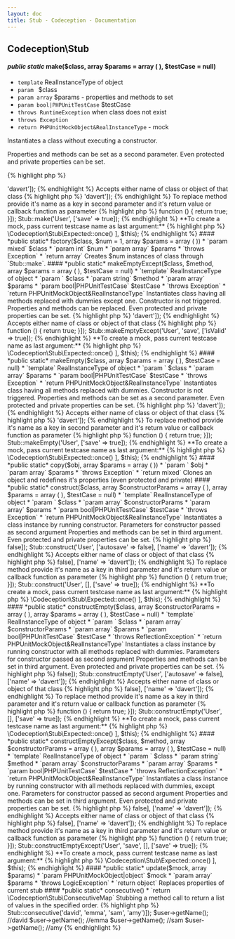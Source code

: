 ```yaml
---
layout: doc
title: Stub - Codeception - Documentation
---
```



## Codeception\Stub



#### *public static* make($class, array $params = array ( ), $testCase = null)

* `template` RealInstanceType of object
* `param ` $class
* `param array` $params - properties and methods to set
* `param bool|PHPUnitTestCase` $testCase
* `throws RuntimeException` when class does not exist
* `throws Exception`
* `return PHPUnitMockObject&RealInstanceType` - mock

Instantiates a class without executing a constructor.

Properties and methods can be set as a second parameter.
Even protected and private properties can be set.

{% highlight php %}

<?php
Stub::make('User');
Stub::make('User', ['name' => 'davert']);

{% endhighlight %}

Accepts either name of class or object of that class

{% highlight php %}

<?php
Stub::make(new User, ['name' => 'davert']);

{% endhighlight %}

To replace method provide it's name as a key in second parameter
and it's return value or callback function as parameter

{% highlight php %}

<?php
Stub::make('User', ['save' => function () { return true; }]);
Stub::make('User', ['save' => true]);

{% endhighlight %}

**To create a mock, pass current testcase name as last argument:**

{% highlight php %}

<?php
Stub::make('User', [
     'save' => \Codeception\Stub\Expected::once()
], $this);

{% endhighlight %}

#### *public static* factory($class, $num = 1, array $params = array ( ))

* `param mixed` $class
* `param int` $num
* `param array` $params
* `throws Exception`
* `return array`

Creates $num instances of class through `Stub::make`.

#### *public static* makeEmptyExcept($class, $method, array $params = array ( ), $testCase = null)

* `template` RealInstanceType of object
* `param ` $class
* `param string` $method
* `param array` $params
* `param bool|PHPUnitTestCase` $testCase
* `throws Exception`
* `return PHPUnitMockObject&RealInstanceType`

Instantiates class having all methods replaced with dummies except one.

Constructor is not triggered.
Properties and methods can be replaced.
Even protected and private properties can be set.

{% highlight php %}

<?php
Stub::makeEmptyExcept('User', 'save');
Stub::makeEmptyExcept('User', 'save', ['name' => 'davert']);

{% endhighlight %}

Accepts either name of class or object of that class

{% highlight php %}

<?php
* Stub::makeEmptyExcept(new User, 'save');

{% endhighlight %}

To replace method provide it's name as a key in second parameter
and it's return value or callback function as parameter

{% highlight php %}

<?php
Stub::makeEmptyExcept('User', 'save', ['isValid' => function () { return true; }]);
Stub::makeEmptyExcept('User', 'save', ['isValid' => true]);

{% endhighlight %}

**To create a mock, pass current testcase name as last argument:**

{% highlight php %}

<?php
Stub::makeEmptyExcept('User', 'validate', [
     'save' => \Codeception\Stub\Expected::once()
], $this);

{% endhighlight %}

#### *public static* makeEmpty($class, array $params = array ( ), $testCase = null)

* `template` RealInstanceType of object
* `param ` $class
* `param array` $params
* `param bool|PHPUnitTestCase` $testCase
* `throws Exception`
* `return PHPUnitMockObject&RealInstanceType`

Instantiates class having all methods replaced with dummies.

Constructor is not triggered.
Properties and methods can be set as a second parameter.
Even protected and private properties can be set.

{% highlight php %}

<?php
Stub::makeEmpty('User');
Stub::makeEmpty('User', ['name' => 'davert']);

{% endhighlight %}

Accepts either name of class or object of that class

{% highlight php %}

<?php
Stub::makeEmpty(new User, ['name' => 'davert']);

{% endhighlight %}

To replace method provide it's name as a key in second parameter
and it's return value or callback function as parameter

{% highlight php %}

<?php
Stub::makeEmpty('User', ['save' => function () { return true; }]);
Stub::makeEmpty('User', ['save' => true]);

{% endhighlight %}

**To create a mock, pass current testcase name as last argument:**

{% highlight php %}

<?php
Stub::makeEmpty('User', [
     'save' => \Codeception\Stub\Expected::once()
], $this);

{% endhighlight %}

#### *public static* copy($obj, array $params = array ( ))

* `param ` $obj
* `param array` $params
* `throws Exception`
* `return mixed`

Clones an object and redefines it's properties (even protected and private)

#### *public static* construct($class, array $constructorParams = array ( ), array $params = array ( ), $testCase = null)

* `template` RealInstanceType of object
* `param ` $class
* `param array` $constructorParams
* `param array` $params
* `param bool|PHPUnitTestCase` $testCase
* `throws Exception`
* `return PHPUnitMockObject&RealInstanceType`

Instantiates a class instance by running constructor.

Parameters for constructor passed as second argument
Properties and methods can be set in third argument.
Even protected and private properties can be set.

{% highlight php %}

<?php
Stub::construct('User', ['autosave' => false]);
Stub::construct('User', ['autosave' => false], ['name' => 'davert']);

{% endhighlight %}

Accepts either name of class or object of that class

{% highlight php %}

<?php
Stub::construct(new User, ['autosave' => false], ['name' => 'davert']);

{% endhighlight %}

To replace method provide it's name as a key in third parameter
and it's return value or callback function as parameter

{% highlight php %}

<?php
Stub::construct('User', [], ['save' => function () { return true; }]);
Stub::construct('User', [], ['save' => true]);

{% endhighlight %}

**To create a mock, pass current testcase name as last argument:**

{% highlight php %}

<?php
Stub::construct('User', [], [
     'save' => \Codeception\Stub\Expected::once()
], $this);

{% endhighlight %}

#### *public static* constructEmpty($class, array $constructorParams = array ( ), array $params = array ( ), $testCase = null)

* `template` RealInstanceType of object
* `param ` $class
* `param array` $constructorParams
* `param array` $params
* `param bool|PHPUnitTestCase` $testCase
* `throws ReflectionException`
* `return PHPUnitMockObject&RealInstanceType`

Instantiates a class instance by running constructor with all methods replaced with dummies.

Parameters for constructor passed as second argument
Properties and methods can be set in third argument.
Even protected and private properties can be set.

{% highlight php %}

<?php
Stub::constructEmpty('User', ['autosave' => false]);
Stub::constructEmpty('User', ['autosave' => false], ['name' => 'davert']);

{% endhighlight %}

Accepts either name of class or object of that class

{% highlight php %}

<?php
Stub::constructEmpty(new User, ['autosave' => false], ['name' => 'davert']);

{% endhighlight %}

To replace method provide it's name as a key in third parameter
and it's return value or callback function as parameter

{% highlight php %}

<?php
Stub::constructEmpty('User', [], ['save' => function () { return true; }]);
Stub::constructEmpty('User', [], ['save' => true]);

{% endhighlight %}

**To create a mock, pass current testcase name as last argument:**

{% highlight php %}

<?php
Stub::constructEmpty('User', [], [
     'save' => \Codeception\Stub\Expected::once()
], $this);

{% endhighlight %}

#### *public static* constructEmptyExcept($class, $method, array $constructorParams = array ( ), array $params = array ( ), $testCase = null)

* `template` RealInstanceType of object
* `param ` $class
* `param string` $method
* `param array` $constructorParams
* `param array` $params
* `param bool|PHPUnitTestCase` $testCase
* `throws ReflectionException`
* `return PHPUnitMockObject&RealInstanceType`

Instantiates a class instance by running constructor with all methods replaced with dummies, except one.

Parameters for constructor passed as second argument
Properties and methods can be set in third argument.
Even protected and private properties can be set.

{% highlight php %}

<?php
Stub::constructEmptyExcept('User', 'save');
Stub::constructEmptyExcept('User', 'save', ['autosave' => false], ['name' => 'davert']);

{% endhighlight %}

Accepts either name of class or object of that class

{% highlight php %}

<?php
Stub::constructEmptyExcept(new User, 'save', ['autosave' => false], ['name' => 'davert']);

{% endhighlight %}

To replace method provide it's name as a key in third parameter
and it's return value or callback function as parameter

{% highlight php %}

<?php
Stub::constructEmptyExcept('User', 'save', [], ['save' => function () { return true; }]);
Stub::constructEmptyExcept('User', 'save', [], ['save' => true]);

{% endhighlight %}

**To create a mock, pass current testcase name as last argument:**

{% highlight php %}

<?php
Stub::constructEmptyExcept('User', 'save', [], [
     'save' => \Codeception\Stub\Expected::once()
], $this);

{% endhighlight %}

#### *public static* update($mock, array $params)

* `param PHPUnitMockObject|object` $mock
* `param array` $params
* `throws LogicException`
* `return object`

Replaces properties of current stub

#### *public static* consecutive()

* `return \Codeception\Stub\ConsecutiveMap`

Stubbing a method call to return a list of values in the specified order.

{% highlight php %}

<?php
$user = Stub::make('User', ['getName' => Stub::consecutive('david', 'emma', 'sam', 'amy')]);
$user->getName(); //david
$user->getName(); //emma
$user->getName(); //sam
$user->getName(); //amy

{% endhighlight %}


